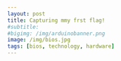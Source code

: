 ```yaml
---
layout: post
title: Capturing mmy frst flag!
#subtitle: 
#bigimg: /img/arduinobanner.png
image: /img/bios.jpg
tags: [bios, technology, hardware]
---
```


